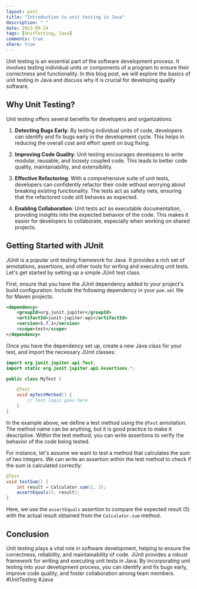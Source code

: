 ```yaml
---
layout: post
title: "Introduction to unit testing in Java"
description: " "
date: 2023-09-24
tags: [UnitTesting, Java]
comments: true
share: true
---
```


Unit testing is an essential part of the software development process. It involves testing individual units or components of a program to ensure their correctness and functionality. In this blog post, we will explore the basics of unit testing in Java and discuss why it is crucial for developing quality software.

## Why Unit Testing?

Unit testing offers several benefits for developers and organizations:

1. **Detecting Bugs Early**: By testing individual units of code, developers can identify and fix bugs early in the development cycle. This helps in reducing the overall cost and effort spent on bug fixing.

2. **Improving Code Quality**: Unit testing encourages developers to write modular, reusable, and loosely coupled code. This leads to better code quality, maintainability, and extensibility.

3. **Effective Refactoring**: With a comprehensive suite of unit tests, developers can confidently refactor their code without worrying about breaking existing functionality. The tests act as safety nets, ensuring that the refactored code still behaves as expected.

4. **Enabling Collaboration**: Unit tests act as executable documentation, providing insights into the expected behavior of the code. This makes it easier for developers to collaborate, especially when working on shared projects.

## Getting Started with JUnit

JUnit is a popular unit testing framework for Java. It provides a rich set of annotations, assertions, and other tools for writing and executing unit tests. Let's get started by setting up a simple JUnit test class.

First, ensure that you have the JUnit dependency added to your project's build configuration. Include the following dependency in your `pom.xml` file for Maven projects:

```xml
<dependency>
    <groupId>org.junit.jupiter</groupId>
    <artifactId>junit-jupiter-api</artifactId>
    <version>5.7.1</version>
    <scope>test</scope>
</dependency>
```

Once you have the dependency set up, create a new Java class for your test, and import the necessary JUnit classes:

```java
import org.junit.jupiter.api.Test;
import static org.junit.jupiter.api.Assertions.*;

public class MyTest {

    @Test
    void myTestMethod() {
        // Test logic goes here
    }
}
```

In the example above, we define a test method using the `@Test` annotation. The method name can be anything, but it is good practice to make it descriptive. Within the test method, you can write assertions to verify the behavior of the code being tested.

For instance, let's assume we want to test a method that calculates the sum of two integers. We can write an assertion within the test method to check if the sum is calculated correctly:

```java
@Test
void testSum() {
    int result = Calculator.sum(2, 3);
    assertEquals(5, result);
}
```

Here, we use the `assertEquals` assertion to compare the expected result (5) with the actual result obtained from the `Calculator.sum` method.

## Conclusion

Unit testing plays a vital role in software development, helping to ensure the correctness, reliability, and maintainability of code. JUnit provides a robust framework for writing and executing unit tests in Java. By incorporating unit testing into your development process, you can identify and fix bugs early, improve code quality, and foster collaboration among team members. #UnitTesting #Java